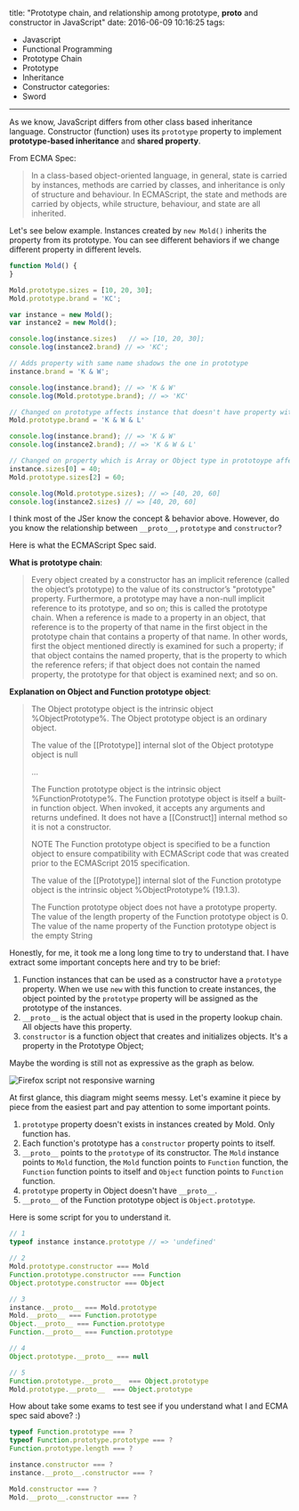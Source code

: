 title: "Prototype chain, and relationship among prototype, __proto__ and constructor in JavaScript"
date: 2016-06-09 10:16:25
tags:
  - Javascript
  - Functional Programming
  - Prototype Chain
  - Prototype
  - Inheritance
  - Constructor
categories:
  - Sword
---

As we know, JavaScript differs from other class based inheritance language.  Constructor (function) uses its `prototype` property to implement **prototype-based inheritance** and **shared property**.  

From ECMA Spec:
>In a class-based object-oriented language, in general, state is carried by instances, methods are carried by classes, and inheritance is only of structure and behaviour. In ECMAScript, the state and methods are carried by objects, while structure, behaviour, and state are all inherited.

Let's see below example.  Instances created by `new Mold()` inherits the property from its prototype.  You can see different behaviors if we change different property in different levels.  

```javascript
function Mold() {
}  

Mold.prototype.sizes = [10, 20, 30];
Mold.prototype.brand = 'KC';  

var instance = new Mold();
var instance2 = new Mold();  

console.log(instance.sizes)   // => [10, 20, 30];
console.log(instance2.brand) // => 'KC';  

// Adds property with same name shadows the one in prototype
instance.brand = 'K & W';

console.log(instance.brand); // => 'K & W'
console.log(Mold.prototype.brand); // => 'KC'

// Changed on prototype affects instance that doesn't have property with same name
Mold.prototype.brand = 'K & W & L'

console.log(instance.brand); // => 'K & W'
console.log(instance2.brand); // => 'K & W & L'

// Changed on property which is Array or Object type in prototoype affects all
instance.sizes[0] = 40;
Mold.prototype.sizes[2] = 60;

console.log(Mold.prototype.sizes); // => [40, 20, 60]
console.log(instance2.sizes) // => [40, 20, 60]
```

I think most of the JSer know the concept & behavior above.  However, do you know the relationship between `__proto__`, `prototype` and `constructor`?  


Here is what the ECMAScript Spec said.

**What is prototype chain**:

>Every object created by a constructor has an implicit reference (called the object’s prototype) to the value of its constructor’s "prototype" property. Furthermore, a prototype may have a non-null implicit reference to its prototype, and so on; this is called the prototype chain. When a reference is made to a property in an object, that reference is to the property of that name in the first object in the prototype chain that contains a property of that name. In other words, first the object mentioned directly is examined for such a property; if that object contains the named property, that is the property to which the reference refers; if that object does not contain the named property, the prototype for that object is examined next; and so on.

**Explanation on Object and Function prototype object**:

>The Object prototype object is the intrinsic object %ObjectPrototype%. The Object prototype object is an ordinary object.
>
>The value of the [[Prototype]] internal slot of the Object prototype object is null
>
>...
>
>The Function prototype object is the intrinsic object %FunctionPrototype%. The Function prototype object is itself a built-in function object. When invoked, it accepts any arguments and returns undefined. It does not have a [[Construct]] internal method so it is not a constructor.
>
>NOTE The Function prototype object is specified to be a function object to ensure compatibility with ECMAScript code that was created prior to the ECMAScript 2015 specification.
>
>The value of the [[Prototype]] internal slot of the Function prototype object is the intrinsic object %ObjectPrototype% (19.1.3).
>
>The Function prototype object does not have a prototype property.
>The value of the length property of the Function prototype object is 0.
>The value of the name property of the Function prototype object is the empty String

Honestly, for me, it took me a long long time to try to understand that.  I have extract some important concepts here and try to be brief:  

1. Function instances that can be used as a constructor have a `prototype` property.  When we use `new` with this function to create instances, the object pointed by the `prototype` property will be assigned as the prototype of the instances.  
2. `__proto__` is the actual object that is used in the property lookup chain.  All objects have this property.  
3. `constructor` is a function object that creates and initializes objects.  It's a property in the Prototype Object;

Maybe the wording is still not as expressive as the graph as below.  

<img alt="Firefox script not responsive warning" src="http://thinkingincrowd.u.qiniudn.com/JS_prototype_chain.png"/>

At first glance, this diagram might seems messy.  Let's examine it piece by piece from the easiest part and pay attention to some important points.  

1. `prototype` property doesn't exists in instances created by Mold.  Only function has.  
2. Each function's prototype has a `constructor` property points to itself.  
3. `__proto__` points to the `prototype` of its constructor.  The `Mold` instance points to `Mold` function, the `Mold` function points to `Function` function, the `Function` function points to itself and `Object` function points to `Function` function.  
4. `prototype` property in Object doesn't have `__proto__`.  
5. `__proto__` of the Function prototype object is `Object.prototype`.

Here is some script for you to understand it.

```javascript
// 1
typeof instance instance.prototype // => 'undefined'

// 2
Mold.prototype.constructor === Mold
Function.prototype.constructor === Function
Object.prototype.constructor === Object

// 3
instance.__proto__ === Mold.prototype
Mold.__proto__ === Function.prototype
Object.__proto__ === Function.prototype
Function.__proto__ === Function.prototype

// 4
Object.prototype.__proto__ === null

// 5
Function.prototype.__proto__  === Object.prototype
Mold.prototype.__proto__  === Object.prototype
```

How about take some exams to test see if you understand what I and ECMA spec said above?  :)  

```javascript
typeof Function.prototype === ?
typeof Function.prototype.prototype === ?
Function.prototype.length === ?

instance.constructor === ?
instance.__proto__.constructor === ?

Mold.constructor === ?
Mold.__proto__.constructor === ?
```




